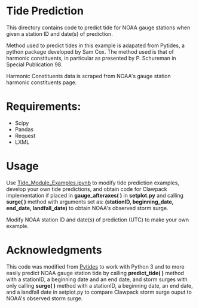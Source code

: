 # Tide Prediction

This directory contains code to predict tide for NOAA gauge stations when given a station ID and date(s) of prediction.

Method used to predict tides in this example is adapated from Pytides, a python package developed by Sam Cox. The method used is that of harmonic constituents, in particular as presented by P. Schureman in Special Publication 98.

Harmonic Constituents data is scraped from NOAA's gauge station harmonic constituents page. 

# Requirements:

* Scipy
* Pandas 
* Request 
* LXML

# Usage
Use [Tide_Module_Examples.ipynb](Tide_Module_Examples.ipynb) to modify tide prediction examples, develop your own tide predictions, and obtain code for Clawpack implementation if placed in <b>gauge_afteraxes( )</b> in <b>setplot.py</b> and calling <b>surge( )</b> method with arguments set as: <b>(stationID, beginning_date, end_date, landfall_date)</b> to obtain NOAA's observed storm surge.

Modify NOAA station ID and date(s) of prediction (UTC) to make your own example. 

# Acknowledgments
This code was modified from [Pytides](https://github.com/sam-cox/pytides) to work with Python 3 and to more easily predict NOAA gauge station tide by calling <b>predict_tide( )</b> method with a stationID, a beginning date and an end date,  and storm surges with only calling <b>surge( )</b> method with a stationID, a beginning date, an end date, and a landfall date in setplot.py to compare Clawpack storm surge ouput to NOAA's observed storm surge. 
